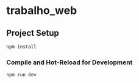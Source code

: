 # trabalho_web


## Project Setup

```sh
npm install
```

### Compile and Hot-Reload for Development

```sh
npm run dev
```
